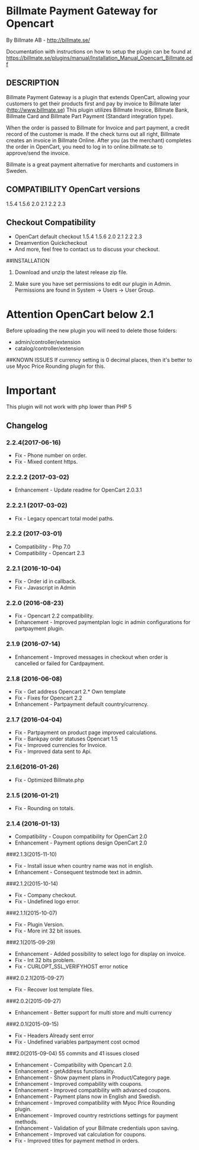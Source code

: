 # Billmate Payment Gateway for Opencart
By Billmate AB - http://billmate.se/

Documentation with instructions on how to setup the plugin can be found at https://billmate.se/plugins/manual/Installation_Manual_Opencart_Billmate.pdf


## DESCRIPTION

Billmate Payment Gateway is a plugin that extends OpenCart, allowing your customers to get their products first and pay by invoice to Billmate later (http://www.billmate.se) This plugin utilizes Billmate Invoice, Billmate Bank, Billmate Card and Billmate Part Payment (Standard integration type).

When the order is passed to Billmate for Invoice and part payment, a credit record of the customer is made. If the check turns out all right, Billmate creates an invoice in Billmate Online. After you (as the merchant) completes the order in OpenCart, you need to log in to online.billmate.se to approve/send the invoice.

Billmate is a great payment alternative for merchants and customers in Sweden.


## COMPATIBILITY OpenCart versions
1.5.4 1.5.6 2.0 2.1 2.2 2.3

## Checkout Compatibility
* OpenCart default checkout 1.5.4 1.5.6 2.0 2.1 2.2 2.3
* Dreamvention Quickcheckout
* And more, feel free to contact us to discuss your checkout.

##INSTALLATION

1. Download and unzip the latest release zip file.

2. Make sure you have set permissions to edit our plugin in Admin. Permissions are found in System -> Users -> User Group.

# Attention OpenCart below 2.1
Before uploading the new plugin you will need to delete those folders:
* admin/controller/extension
* catalog/controller/extension

##KNOWN ISSUES
If currency setting is 0 decimal places, then it's better to use Myoc Price Rounding plugin for this.

# Important
This plugin will not work with php lower than PHP 5


## Changelog

### 2.2.4(2017-06-16)
* Fix - Phone number on order.
* Fix - Mixed content https.

### 2.2.2.2 (2017-03-02)
* Enhancement - Update readme for OpenCart 2.0.3.1

### 2.2.2.1 (2017-03-02)
* Fix - Legacy opencart total model paths.

### 2.2.2 (2017-03-01)
* Compatibility - Php 7.0
* Compatibility - Opencart 2.3

### 2.2.1 (2016-10-04)
* Fix - Order id in callback.
* Fix - Javascript in Admin

### 2.2.0 (2016-08-23)
* Fix - Opencart 2.2 compatibility. 
* Enhancement - Improved paymentplan logic in admin configurations for partpayment plugin. 

### 2.1.9 (2016-07-14)
* Enhancement - Improved messages in checkout when order is cancelled or failed for Cardpayment.

### 2.1.8 (2016-06-08)
* Fix - Get address Opencart 2.* Own template
* Fix - Fixes for Opencart 2.2 
* Enhancement - Partpayment default country/currency.

### 2.1.7 (2016-04-04)
* Fix - Partpayment on product page improved calculations.
* Fix - Bankpay order statuses Opencart 1.5
* Fix - Improved currencies for Invoice.
* Fix - Improved data sent to Api.


### 2.1.6(2016-01-26)
* Fix - Optimized Billmate.php

### 2.1.5 (2016-01-21)
* Fix - Rounding on totals.

### 2.1.4 (2016-01-13)
* Compatibility - Coupon compatibility for OpenCart 2.0
* Enhancement - Payment options design OpenCart 2.0


###2.1.3(2015-11-10)
* Fix - Install issue when country name was not in english.
* Enhancement - Consequent testmode text in admin.

###2.1.2(2015-10-14)
* Fix - Company checkout.
* Fix - Undefined logo error.

###2.1.1(2015-10-07)
* Fix - Plugin Version.
* Fix - More int 32 bit issues.

###2.1(2015-09-29)
* Enhancement - Added possibility to select logo for display on invoice.
* Fix - Int 32 bits problem.
* Fix - CURLOPT_SSL_VERIFYHOST error notice

###2.0.2.1(2015-09-27)
* Fix - Recover lost template files.

###2.0.2(2015-09-27)
* Enhancement - Better support for multi store and multi currency

###2.0.1(2015-09-15)
* Fix - Headers Already sent error
* Fix - Undefined variables partpayment cost ocmod

###2.0(2015-09-04)
55 commits and 41 issues closed

* Enhancement - Compatibility with Opencart 2.0.
* Enhancement - getAddress functionality.
* Enhancement - Show payment plans in Product/Category page.
* Enhancement - Improved compability with coupons.
* Enhancement - Improved compatibility with advanced coupons.
* Enhancement - Payment plans now in English and Swedish.
* Enhancement - Improved compatibility with Myoc Price Rounding plugin.
* Enhancement - Improved country restrictions settings for payment methods.
* Enhancement - Validation of your Billmate credentials upon saving.
* Enhancement - Improved vat calculation for coupons.
* Fix - Improved titles for payment method in orders.

